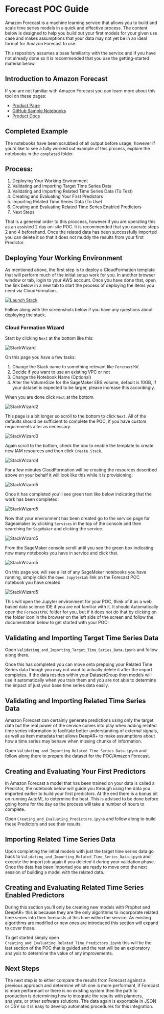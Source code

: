 # Forecast POC Guide

Amazon Forecast is a machine learning service that allows you to build and scale time series models in a quick and effective process. The content below is designed to help you build out your first models for your given use case and makes assumptions that your data may not yet be in an ideal format for Amazon Forecast to use.

This repository assumes a base familiarity with the service and if you have not already done so it is recommended that you use the getting-started material below.

## Introduction to Amazon Forecast

If you are not familiar with Amazon Forecast you can learn more about this tool on these pages:

* [Product Page](https://aws.amazon.com/forecast/)
* [GitHub Sample Notebooks](https://github.com/aws-samples/amazon-forecast-samples)
* [Product Docs](https://docs.aws.amazon.com/forecast/latest/dg/what-is-forecast.html)

## Completed Example

The notebooks have been scrubbed of all output before usage, however if you'd like to see a fully worked out example of this process, explore the notebooks in the `completed` folder.

## Process:

1. Deploying Your Working Environment
1. Validating and Importing Target Time Series Data
1. Validating and Importing Related Time Series Data (To Test)
1. Creating and Evaluating Your First Predictors
1. Importing Related Time Series Data (To Use)
1. Creating and Evaluating Related Time Series Enabled Predictors
1. Next Steps

That is a genereal order to this proccess, however if you are operating this as an assisted 2 day on-site POC. It is recommended that you operate steps 2 and 4 beforehand. Once the related data has been successfully imported you can delete it so that it does not muddy the results from your first Predictor.


## Deploying Your Working Environment

As mentioned above, the first step is to deploy a CloudFormation template that will perform much of the initial setup work for you. In another browser window or tab, login to your AWS account. Once you have done that, open the link below in a new tab to start the process of deploying the items you need via CloudFormation.

[![Launch Stack](https://s3.amazonaws.com/cloudformation-examples/cloudformation-launch-stack.png)](https://console.aws.amazon.com/cloudformation/home#/stacks/new?stackName=ForecastDemo&templateURL=https://chriskingpartnershare.s3.amazonaws.com/ForecastPOC.yaml)

Follow along with the screenshots below if you have any questions about deploying the stack.

### Cloud Formation Wizard

Start by clicking `Next` at the bottom like this:

![StackWizard](static/imgs/img1.png)

On this page you have a few tasks:

1. Change the Stack name to something relevant like `ForecastPOC`
2. Decide if you want to use an existing VPC or not
3. Change the Notebook Name (Optional)
4. Alter the VolumeSize for the SageMaker EBS volume, default is 10GB, if your dataset is expected to be larger, please increase this accordingly.


When you are done click `Next` at the bottom.

![StackWizard2](static/imgs/img2.png)

This page is a bit longer so scroll to the bottom to click `Next`. All of the defaults should be sufficient to complete the POC, if you have custom requirements alter as necessary.

![StackWizard3](static/imgs/img3.png)


Again scroll to the bottom, check the box to enable the template to create new IAM resources and then click `Create Stack`.

![StackWizard4](static/imgs/img4.png)

For a few minutes CloudFormation will be creating the resources described above on your behalf it will look like this while it is provisioning:

![StackWizard5](static/imgs/img5.png)

Once it has completed you'll see green text like below indicating that the work has been completed:

![StackWizard5](static/imgs/img6.png)

Now that your environment has been created go to the service page for Sageamaker by clicking `Services` in the top of the console and then searching for `SageMaker` and clicking the service.


![StackWizard5](static/imgs/img7.png)

From the SageMaker console scroll until you see the green box indicating now many notebooks you have in service and click that.

![StackWizard5](static/imgs/img8.png)

On this page you will see a list of any SageMaker notebooks you have running, simply click the `Open JupyterLab` link on the Forecast POC notebook you have created

![StackWizard5](static/imgs/img9.png)

This will open the Jupyter environment for your POC, think of it as a web based data science IDE if you are not familiar with it. It should Automatically open the `ForecastPOC` folder for you, but if it does not do that by clicking on the folder icon in the browser on the left side of the screen and follow the documentation below to get started with your POC!



## Validating and Importing Target Time Series Data

Open `Validating_and_Importing_Target_Time_Series_Data.ipynb` and follow along there.

Once this has completed you can move onto prepping your Related Time Series data though you may not want to actually delete it after the import completes. 
If the data resides within your DatasetGroup then models will use it automatically when you train them and you are not able to determine the impact of just your base time series data easily.

## Validating and Importing Related Time Series Data

Amazon Forecast can certainly generate predictions using only the target data but the real power of the service comes into play when adding related time series information to facilitate better understanding of external signals, as well as item metadata that allows DeepAR+ to make assumptions about how a time series may behave when missing chunks of information.

Open `Validating_and_Importing_Related_Time_Series_Data.ipynb` and follow along there to prepare the dataset for the POC/Amazon Forecast.

## Creating and Evaluating Your First Predictors

In Amazon Forecast a model that has been trained on your data is called a Predictor, the notebook below will guide you through using the data you imported earlier to build your first predictors. At the end there is a bonus bit on running AutoML to determine the best. This is advised to be done before going home for the day as the process will take a number of hours to complete.

Open `Creating_and_Evaluating_Predictors.ipynb` and follow along to build these Predictors and see their results.

## Importing Related Time Series Data

Upon completing the initial models with just the target time series data go back to `Validating_and_Importing_Related_Time_Series_Data.ipynb` and execute the import job again if you deleted it during your validation phase. Once the data has been imported you are ready to move onto the next session of building a model with the related data.

## Creating and Evaluating Related Time Series Enabled Predictors

During this section you'll only be creating new models with Prophet and DeepAR+ this is because they are the only algorithms to incorporate related time series into their forecasts at this time within the service. As existing algorithms are modified or new ones are introduced this section will expand to cover those.

To get started simply open `Creating_and_Evaluating_Related_Time_Predictors.ipynb` this will be the last section of the POC that is guided and the rest will be an exploratory analysis to determine the value of any improvements.

## Next Steps

The next step is to either compare the results from Forecast against a previous approach and determine which one is more performant, if Forecast is more performant or there is no existing system then the path to production is determining how to integrate the results with planners, analysts, or other software solutions. The data again is exportable in JSON or CSV so it is easy to develop automated procedures for this integration.